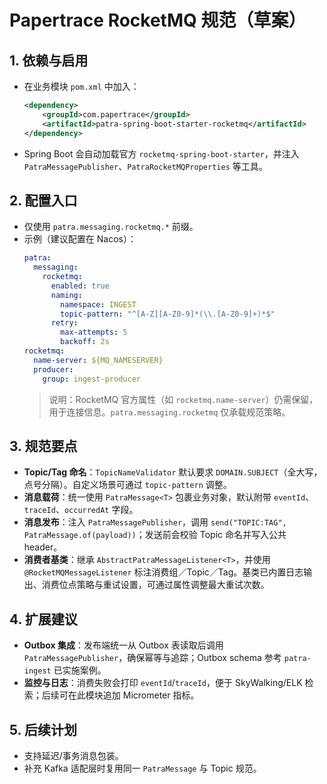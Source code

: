 # Papertrace RocketMQ 规范（草案）

## 1. 依赖与启用
- 在业务模块 `pom.xml` 中加入：
  ```xml
  <dependency>
      <groupId>com.papertrace</groupId>
      <artifactId>patra-spring-boot-starter-rocketmq</artifactId>
  </dependency>
  ```
- Spring Boot 会自动加载官方 `rocketmq-spring-boot-starter`，并注入 `PatraMessagePublisher`、`PatraRocketMQProperties` 等工具。

## 2. 配置入口
- 仅使用 `patra.messaging.rocketmq.*` 前缀。
- 示例（建议配置在 Nacos）：
  ```yaml
  patra:
    messaging:
      rocketmq:
        enabled: true
        naming:
          namespace: INGEST
          topic-pattern: "^[A-Z][A-Z0-9]*(\\.[A-Z0-9]+)*$"
        retry:
          max-attempts: 5
          backoff: 2s
  rocketmq:
    name-server: ${MQ_NAMESERVER}
    producer:
      group: ingest-producer
  ```
  > 说明：RocketMQ 官方属性（如 `rocketmq.name-server`）仍需保留，用于连接信息。`patra.messaging.rocketmq` 仅承载规范策略。

## 3. 规范要点
- **Topic/Tag 命名**：`TopicNameValidator` 默认要求 `DOMAIN.SUBJECT`（全大写，点号分隔）。自定义场景可通过 `topic-pattern` 调整。
- **消息载荷**：统一使用 `PatraMessage<T>` 包裹业务对象，默认附带 `eventId`、`traceId`、`occurredAt` 字段。
- **消息发布**：注入 `PatraMessagePublisher`，调用 `send("TOPIC:TAG", PatraMessage.of(payload))`；发送前会校验 Topic 命名并写入公共 header。
- **消费者基类**：继承 `AbstractPatraMessageListener<T>`，并使用 `@RocketMQMessageListener` 标注消费组／Topic／Tag。基类已内置日志输出、消费位点策略与重试设置，可通过属性调整最大重试次数。

## 4. 扩展建议
- **Outbox 集成**：发布端统一从 Outbox 表读取后调用 `PatraMessagePublisher`，确保幂等与追踪；Outbox schema 参考 `patra-ingest` 已实施案例。
- **监控与日志**：消费失败会打印 `eventId`/`traceId`，便于 SkyWalking/ELK 检索；后续可在此模块追加 Micrometer 指标。

## 5. 后续计划
- 支持延迟/事务消息包装。
- 补充 Kafka 适配层时复用同一 `PatraMessage` 与 Topic 规范。
